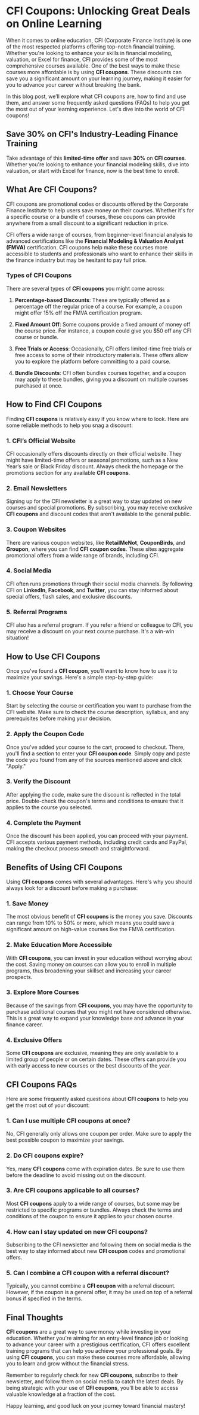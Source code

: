# CFI Coupons: Unlocking Great Deals on Online Learning

When it comes to online education, CFI (Corporate Finance Institute) is one of the most respected platforms offering top-notch financial training. Whether you're looking to enhance your skills in financial modeling, valuation, or Excel for finance, CFI provides some of the most comprehensive courses available. One of the best ways to make these courses more affordable is by using **CFI coupons**. These discounts can save you a significant amount on your learning journey, making it easier for you to advance your career without breaking the bank.

In this blog post, we’ll explore what CFI coupons are, how to find and use them, and answer some frequently asked questions (FAQs) to help you get the most out of your learning experience. Let's dive into the world of CFI coupons!

## Save 30% on CFI's Industry-Leading Finance Training

Take advantage of this **limited-time offer** and save **30%** on **CFI courses**. Whether you're looking to enhance your financial modeling skills, dive into valuation, or start with Excel for finance, now is the best time to enroll.

## What Are CFI Coupons?

CFI coupons are promotional codes or discounts offered by the Corporate Finance Institute to help users save money on their courses. Whether it's for a specific course or a bundle of courses, these coupons can provide anywhere from a small discount to a significant reduction in price.

CFI offers a wide range of courses, from beginner-level financial analysis to advanced certifications like the **Financial Modeling & Valuation Analyst (FMVA)** certification. CFI coupons help make these courses more accessible to students and professionals who want to enhance their skills in the finance industry but may be hesitant to pay full price.

### Types of CFI Coupons

There are several types of **CFI coupons** you might come across:

1. **Percentage-based Discounts**: These are typically offered as a percentage off the regular price of a course. For example, a coupon might offer 15% off the FMVA certification program.
   
2. **Fixed Amount Off**: Some coupons provide a fixed amount of money off the course price. For instance, a coupon could give you $50 off any CFI course or bundle.

3. **Free Trials or Access**: Occasionally, CFI offers limited-time free trials or free access to some of their introductory materials. These offers allow you to explore the platform before committing to a paid course.

4. **Bundle Discounts**: CFI often bundles courses together, and a coupon may apply to these bundles, giving you a discount on multiple courses purchased at once.

## How to Find CFI Coupons

Finding **CFI coupons** is relatively easy if you know where to look. Here are some reliable methods to help you snag a discount:

### 1. **CFI’s Official Website**
CFI occasionally offers discounts directly on their official website. They might have limited-time offers or seasonal promotions, such as a New Year’s sale or Black Friday discount. Always check the homepage or the promotions section for any available **CFI coupons**.

### 2. **Email Newsletters**
Signing up for the CFI newsletter is a great way to stay updated on new courses and special promotions. By subscribing, you may receive exclusive **CFI coupons** and discount codes that aren't available to the general public.

### 3. **Coupon Websites**
There are various coupon websites, like **RetailMeNot**, **CouponBirds**, and **Groupon**, where you can find **CFI coupon codes**. These sites aggregate promotional offers from a wide range of brands, including CFI.

### 4. **Social Media**
CFI often runs promotions through their social media channels. By following CFI on **LinkedIn**, **Facebook**, and **Twitter**, you can stay informed about special offers, flash sales, and exclusive discounts.

### 5. **Referral Programs**
CFI also has a referral program. If you refer a friend or colleague to CFI, you may receive a discount on your next course purchase. It's a win-win situation!

## How to Use CFI Coupons

Once you've found a **CFI coupon**, you’ll want to know how to use it to maximize your savings. Here's a simple step-by-step guide:

### 1. **Choose Your Course**
Start by selecting the course or certification you want to purchase from the CFI website. Make sure to check the course description, syllabus, and any prerequisites before making your decision.

### 2. **Apply the Coupon Code**
Once you've added your course to the cart, proceed to checkout. There, you'll find a section to enter your **CFI coupon code**. Simply copy and paste the code you found from any of the sources mentioned above and click "Apply."

### 3. **Verify the Discount**
After applying the code, make sure the discount is reflected in the total price. Double-check the coupon's terms and conditions to ensure that it applies to the course you selected.

### 4. **Complete the Payment**
Once the discount has been applied, you can proceed with your payment. CFI accepts various payment methods, including credit cards and PayPal, making the checkout process smooth and straightforward.

## Benefits of Using CFI Coupons

Using **CFI coupons** comes with several advantages. Here's why you should always look for a discount before making a purchase:

### 1. **Save Money**
The most obvious benefit of **CFI coupons** is the money you save. Discounts can range from 10% to 50% or more, which means you could save a significant amount on high-value courses like the FMVA certification.

### 2. **Make Education More Accessible**
With **CFI coupons**, you can invest in your education without worrying about the cost. Saving money on courses can allow you to enroll in multiple programs, thus broadening your skillset and increasing your career prospects.

### 3. **Explore More Courses**
Because of the savings from **CFI coupons**, you may have the opportunity to purchase additional courses that you might not have considered otherwise. This is a great way to expand your knowledge base and advance in your finance career.

### 4. **Exclusive Offers**
Some **CFI coupons** are exclusive, meaning they are only available to a limited group of people or on certain dates. These offers can provide you with early access to new courses or the best discounts of the year.

## CFI Coupons FAQs

Here are some frequently asked questions about **CFI coupons** to help you get the most out of your discount:

### 1. **Can I use multiple CFI coupons at once?**
No, CFI generally only allows one coupon per order. Make sure to apply the best possible coupon to maximize your savings.

### 2. **Do CFI coupons expire?**
Yes, many **CFI coupons** come with expiration dates. Be sure to use them before the deadline to avoid missing out on the discount.

### 3. **Are CFI coupons applicable to all courses?**
Most **CFI coupons** apply to a wide range of courses, but some may be restricted to specific programs or bundles. Always check the terms and conditions of the coupon to ensure it applies to your chosen course.

### 4. **How can I stay updated on new CFI coupons?**
Subscribing to the CFI newsletter and following them on social media is the best way to stay informed about new **CFI coupon** codes and promotional offers.

### 5. **Can I combine a CFI coupon with a referral discount?**
Typically, you cannot combine a **CFI coupon** with a referral discount. However, if the coupon is a general offer, it may be used on top of a referral bonus if specified in the terms.

## Final Thoughts

**CFI coupons** are a great way to save money while investing in your education. Whether you're aiming for an entry-level finance job or looking to advance your career with a prestigious certification, CFI offers excellent training programs that can help you achieve your professional goals. By using **CFI coupons**, you can make these courses more affordable, allowing you to learn and grow without the financial stress.

Remember to regularly check for new **CFI coupons**, subscribe to their newsletter, and follow them on social media to catch the latest deals. By being strategic with your use of **CFI coupons**, you'll be able to access valuable knowledge at a fraction of the cost.

Happy learning, and good luck on your journey toward financial mastery!
```
